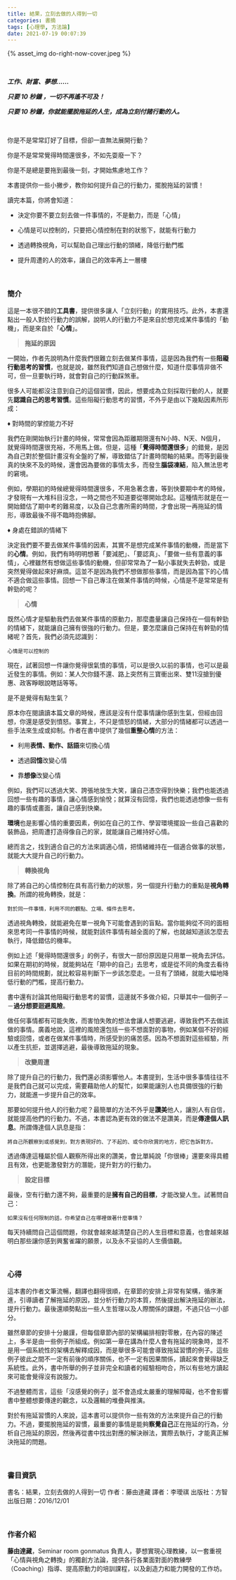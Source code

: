 ```yaml
---
title: 結果，立刻去做的人得到一切
categories: 書摘
tags: [心理學, 方法論]
date: 2021-07-19 00:07:39
---
```



{% asset_img do-right-now-cover.jpeg %}


&nbsp;

***工作、財富、夢想......***

***只要 10 秒鐘 ，一切不再遙不可及！***

***只要 10 秒鐘，你就能擺脫拖延的人生，成為立刻付諸行動的人。***


&nbsp;

你是不是常常訂好了目標，但卻一直無法展開行動？

你是不是常常覺得時間還很多，不如先耍廢一下？

你是不是總是要拖到最後一刻，才開始焦慮地工作？

本書提供你一些小撇步，教你如何提升自己的行動力，擺脫拖延的習慣！

讀完本篇，你將會知道：

- 決定你要不要立刻去做一件事情的，不是動力，而是「心情」

- 心情是可以控制的，只要把心情控制在對的狀態下，就能有行動力

- 透過轉換視角，可以幫助自己理出行動的頭緒，降低行動門檻

- 提升周遭的人的效率，讓自己的效率再上一層樓

<!--more-->


&nbsp;

### 簡介

這是一本很不錯的**工具書**，提供很多讓人「立刻行動」的實用技巧。此外，本書還點出一般人對於行動力的誤解，說明人的行動力不是來自於想完成某件事情的「動機」，而是來自於「**心情**」。

> **拖延的原因**

一開始，作者先說明為什麼我們很難立刻去做某件事情，這是因為我們有一些**阻礙行動思考的習慣**，也就是說，雖然我們知道自己想做什麼，知道什麼事情非做不可，但一旦要執行時，就會對自己的行動踩煞車。

很多人可能都沒注意到自己的這個習慣，因此，想要成為立刻採取行動的人，就要先**認識自己的思考習慣**。這些阻礙行動思考的習慣，不外乎是由以下幾點因素所形成：

&diams; 對時間的掌控能力不好

我們在剛開始執行計畫的時候，常常會因為距離期限還有N小時、N天、N個月，就覺得時間還很充裕，不用馬上做。但是，這種「**覺得時間還很多**」的錯覺，是因為自己對於整個計畫沒有全盤的了解，導致錯估了計畫時間軸的結果。而等到最後真的快來不及的時候，還會因為要做的事情太多，而發生**腦袋凍結**，陷入無法思考的窘境。

例如，學期初的時候總覺得時間還很多，不用急著念書，等到快要期中考的時候，才發現有一大堆科目沒念，一時之間也不知道要從哪開始念起。這種情形就是在一開始錯估了期中考的難易度，以及自己念書所需的時間，才會出現一再拖延的情形，導致最後不得不臨時抱佛腳。

&diams; 身處在錯誤的情緒下

決定我們要不要去做某件事情的因素，其實不是想完成某件事情的動機，而是當下的**心情**。例如，我們有時明明想著「要減肥」、「要認真」、「要做一些有意義的事情」，心裡雖然有想做這些事情的動機，但卻常常為了一點小事就失去幹勁，或是突然覺得做起來好麻煩。這並不是因為我們不想做那些事情，而是因為當下的心情不適合做這些事情。回想一下自己專注在做某件事情的時候，心情是不是常常是有幹勁的呢？

> **心情**

既然心情才是驅動我們去做某件事情的原動力，那麼盡量讓自己保持在一個有幹勁的情緒下，就能讓自己擁有很強的行動力。但是，要怎麼讓自己保持在有幹勁的情緒呢？首先，我們必須先認識到：

```心情是可以控制的```

現在，試著回想一件讓你覺得很氣憤的事情，可以是很久以前的事情，也可以是最近發生的事情。例如：某人欠你錢不還、路上突然有三寶衝出來、雙11沒搶到優惠、政客睜眼說瞎話等等。

是不是覺得有點生氣？

原本你在閱讀讀本篇文章的時候，應該是沒有什麼事情讓你感到生氣，但經由回想，你還是感受到憤怒。事實上，不只是憤怒的情緒，大部分的情緒都可以透過一些手法來生成或抑制。作者在書中提供了幾個**重整心情**的方法：

- 利用**表情、動作、話語**來切換心情

- 透過**回憶**改變心情

- 靠**想像**改變心情

例如，我們可以透過大笑、誇張地放生大笑，讓自己憑空得到快樂；我們也能透過回想一些有趣的事情，讓心情感到愉悅；就算沒有回憶，我們也能透過想像一些有趣的事情或畫面，讓自己感到快樂。

**環境**也是影響心情的重要因素，例如在自己的工作、學習環境擺設一些自己喜歡的裝飾品，把周遭打造得像自己的家，就能讓自己維持好心情。

總而言之，找到適合自己的方法來調適心情，把情緒維持在一個適合做事的狀態，就能大大提升自己的行動力。

> **轉換視角**

除了將自己的心情控制在具有高行動力的狀態，另一個提升行動力的重點是**視角轉換**。所謂的視角轉換，就是：

```對於同一件事情，利用不同的觀點、立場、條件去思考。```

透過視角轉換，就能避免在單一視角下可能會遇到的盲點。當你能夠從不同的面相來思考同一件事情的時候，就能對該件事情有越全面的了解，也就越知道該怎麼去執行，降低錯估的機率。

例如上述「覺得時間還很多」的例子，有很大一部份原因是只用單一視角去評估。如果在期初的時候，就能夠站在「期中的自己」去思考，或是從不同的角度去看待目前的時間規劃，就比較容易判斷下一步該怎麼走。一旦有了頭緒，就能大幅地降低行動的門檻，提高行動力。

書中還有討論其他阻礙行動思考的習慣，這邊就不多做介紹，只舉其中一個例子－－**過分想要迴避風險**。

做任何事情都有可能失敗，而害怕失敗的想法會讓人想要逃避，導致我們不去做該做的事情。廣義地說，這裡的風險還包括一些不想面對的事物，例如某個不好的經驗或回憶，或者在做某件事情時，所感受到的痛苦感。因為不想面對這些經驗，所以產生抗拒，並選擇逃避，最後導致拖延的現象。

> **改變周遭**

除了提升自己的行動力，我們還必須影響他人。本書提到，生活中很多事情往往不是我們自己就可以完成，需要藉助他人的幫忙，如果能讓別人也具備很強的行動力，就能進一步提升自己的效率。

那要如何提升他人的行動力呢？最簡單的方法不外乎是**讚美**他人，讓別人有自信，就能提高他們的行動力。不過，本書認為更有效的做法不是讚美，而是**傳達個人訊息**。所謂傳達個人訊息是指：

```將自己所觀察到或感覺到，對方表現好的、了不起的、或令你欣賞的地方，把它告訴對方。```

透過傳達這種屬於個人觀察所得出來的讚美，會比單純說「你很棒」還要來得具體且有效，也更能激發對方的潛能，提升對方的行動力。

> **設定目標**

最後，空有行動力還不夠，最重要的是**擁有自己的目標**，才能改變人生。試著問自己：

```如果沒有任何限制的話，你希望自己在哪裡做著什麼事情？```

每天持續問自己這個問題，你就會越來越清楚自己的人生目標和意義，也會越來越明白那些讓你感到興奮雀躍的願景，以及永不妥協的人生價值觀。


&nbsp;

### 心得

這本書的作者文筆流暢，翻譯也翻得很順，在章節的安排上非常有架構，循序漸進，引導讀者了解拖延的原因，並分析行動力的本質，然後提出解決拖延的辦法，提升行動力。最後還順勢點出一些人生哲理以及人際關係的課題，不過只佔一小部分。

雖然章節的安排十分嚴謹，但每個章節內部的架構編排相對零散，在內容的陳述上，多半是由一些例子所組成。例如第一章在講為什麼人會有拖延的現象時，並不是用一個系統性的架構去解釋成因，而是舉很多可能會導致拖延習慣的例子。這些例子彼此之間不一定有前後的順序關係，也不一定有因果關係，讀起來會覺得缺乏系統性。此外，書中所舉的例子並非完全和讀者的經驗相吻合，所以有些地方讀起來可能會覺得沒有說服力。

不過整體而言，這些「沒感覺的例子」並不會造成太嚴重的理解障礙，也不會影響書中整體想要傳達的觀念，以及邏輯的堆疊與推演。

對於有拖延習慣的人來說，這本書可以提供你一些有效的方法來提升自己的行動力。不過，要擺脫拖延的習慣，最重要的事情是能夠**察覺自己**正在拖延的行為，分析自己拖延的原因，然後再從書中找出對應的解決辦法，實際去執行，才能真正解決拖延的問題。


&nbsp;

### 書目資訊

書名：結果，立刻去做的人得到一切
作者：藤由達藏
譯者：李璦祺
出版社：方智
出版日期：2016/12/01


&nbsp;

### 作者介紹

**藤由達藏**，Seminar room gonmatus 負責人，夢想實現心理教練，以一套重視「心情與視角之轉換」的獨創方法論，提供各行各業面對面的教練學（Coaching）指導、提高原動力的培訓課程，以及創造力和能力開發的工作坊。

